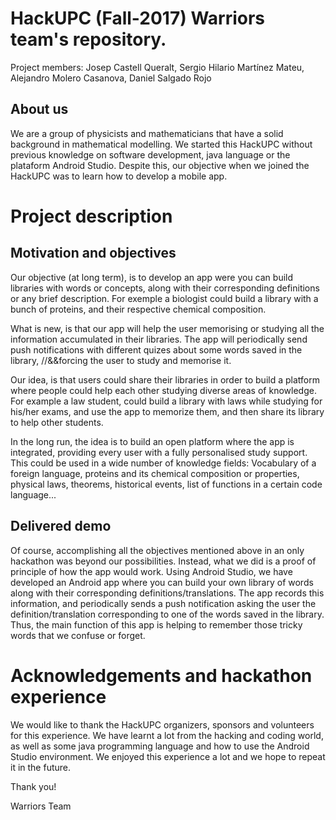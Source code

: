 # HackUPC (Fall-2017) Warriors team's repository.
Project members: Josep Castell Queralt, Sergio Hilario Martínez Mateu, Alejandro Molero Casanova, Daniel Salgado Rojo

## About us
We are a group of physicists and mathematicians that have a solid background in mathematical modelling. We started this HackUPC without previous knowledge on software development, java language or the plataform Android Studio. Despite this, our objective when we joined the HackUPC was to learn how to develop a mobile app.

# Project description
## Motivation and objectives
Our objective (at long term), is to develop an app were you can build libraries with words or concepts, along with their corresponding definitions or any brief description. For exemple a biologist could build a library with a bunch of proteins, and their respective chemical composition.

What is new, is that our app will help the user memorising or studying all the information accumulated in their libraries. The app will periodically send push notifications with different quizes about some words saved in the library, //&&forcing the user to study and memorise it.

Our idea, is that users could share their libraries in order to build a platform where people could help each other studying diverse areas of knowledge. For example a law student, could build a library with laws while studying for his/her exams, and use the app to memorize them, and then share its library to help other students.

In the long run, the idea is to build an open platform where the app is integrated, providing every user with a fully personalised study support. This could be used in a wide number of knowledge fields: Vocabulary of a foreign language, proteins and its chemical composition or properties, physical laws, theorems, historical events, list of functions in a certain code language...

## Delivered demo
Of course, accomplishing all the objectives mentioned above in an only hackathon was beyond our possibilities. Instead, what we did is a proof of principle of how the app would work. Using Android Studio, we have developed an Android app where you can build your own library of words along with their corresponding definitions/translations. The app records this information, and periodically sends a push notification asking the user the definition/translation corresponding to one of the words saved in the library. Thus, the main function of this app is helping to remember those tricky words that we confuse or forget.

# Acknowledgements and hackathon experience
We would like to thank the HackUPC organizers, sponsors and volunteers for this experience. We have learnt a lot from the hacking and coding world, as well as some java programming language and how to use the Android Studio environment. We enjoyed this experience a lot and we hope to repeat it in the future.

Thank you! 

Warriors Team
